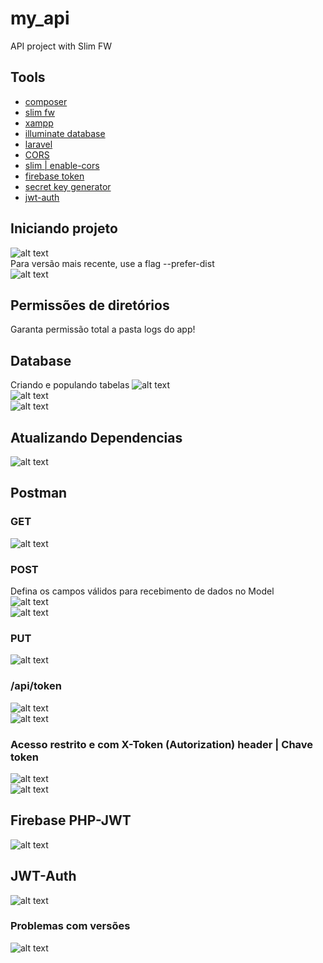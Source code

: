 # my_api
API project with Slim FW

## Tools
- [composer](https://getcomposer.org/)
- [slim fw](https://www.slimframework.com/)
- [xampp](https://www.apachefriends.org/pt_br/index.html)
- [illuminate database](https://github.com/illuminate/database)
- [laravel](https://laravel.com/docs/11.x/readme)
- [CORS](https://developer.mozilla.org/en-US/docs/Web/HTTP/Headers/Access-Control-Allow-Origin)  
- [slim | enable-cors](https://www.slimframework.com/docs/v3/cookbook/enable-cors.html)  
- [firebase token](https://github.com/firebase/php-jwt)  
- [secret key generator](http://nux.net/secret)  
- [jwt-auth](https://github.com/tuupola/slim-jwt-auth)  

## Iniciando projeto
![alt text](img/image.png)  
Para versão mais recente, use a flag --prefer-dist  
![alt text](img/image-1.png)

## Permissões de diretórios
Garanta permissão total a pasta logs do app!

## Database
Criando e populando tabelas
![alt text](img/image-2.png)  
![alt text](img/image-8.png)  
![alt text](img/image-9.png)

## Atualizando Dependencias
![alt text](img/image-3.png)

## Postman
### GET  
![alt text](img/image-4.png)  
### POST  
Defina os campos válidos para recebimento de dados no Model  
![alt text](img/image-5.png)  
![alt text](img/image-6.png)  
### PUT  
![alt text](img/image-7.png)  

### /api/token  
![alt text](img/image-11.png)  
![alt text](img/image-12.png)  

### Acesso restrito e com X-Token (Autorization) header | Chave token
![alt text](img/image-15.png)  
![alt text](img/image-16.png)

## Firebase PHP-JWT
![alt text](img/image-10.png)

## JWT-Auth
![alt text](img/image-14.png)

### Problemas com versões
![alt text](img/image-13.png)
